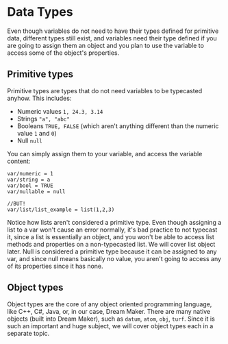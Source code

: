 # Data Types
Even though variables do not need to have their types defined for primitive data, different types still exist, and variables need their type defined if you are going to assign them an object and you plan to use the variable to access some of the object's properties.

## Primitive types
Primitive types are types that do not need variables to be typecasted anyhow. This includes:

- Numeric values `1, 24.3, 3.14`
- Strings `"a", "abc"`
- Booleans `TRUE, FALSE` (which aren't anything different than the numeric value `1` and `0`)
- Null `null`

You can simply assign them to your variable, and access the variable content:
```
var/numeric = 1
var/string = a
var/bool = TRUE
var/nullable = null

//BUT!
var/list/list_example = list(1,2,3)
```

Notice how lists aren't considered a primitive type. Even though assigning a list to a var won't cause an error normally, it's bad practice to not typecast it, since a list is essentially an object, and you won't be able to access list methods and properties on a non-typecasted list. We will cover list object later.
Null is considered a primitive type because it can be assigned to any var, and since null means basically no value, you aren't going to access any of its properties since it has none.

## Object types
Object types are the core of any object oriented programming language, like C++, C#, Java, or, in our case, Dream Maker. There are many native objects (built into Dream Maker), such as `datum`, `atom`, `obj`, `turf`. Since it is such an important and huge subject, we will cover object types each in a separate topic. 
